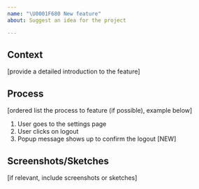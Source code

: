```yaml
---
name: "\U0001F680 New feature"
about: Suggest an idea for the project

---
```


## Context

[provide a detailed introduction to the feature]

## Process

[ordered list the process to feature (if possible), example below]

1. User goes to the settings page
2. User clicks on logout
3. Popup message shows up to confirm the logout [NEW]

## Screenshots/Sketches

[if relevant, include screenshots or sketches]